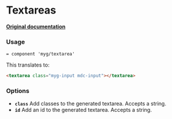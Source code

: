 # Textareas

**[Original documentation](https://github.com/jonhue/myg/tree/master/packages/input)**

### Usage

```haml
= component 'myg/textarea'
```

This translates to:

```html
<textarea class="myg-input mdc-input"></textarea>
```

### Options

* **`class`** Add classes to the generated textarea. Accepts a string.
* **`id`** Add an id to the generated textarea. Accepts a string.

